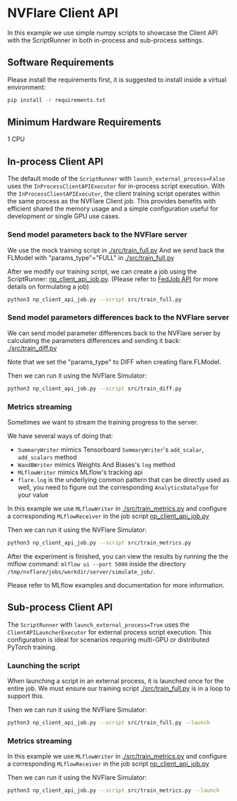 # NVFlare Client API

In this example we use simple numpy scripts to showcase the Client API with the ScriptRunner in both in-process and sub-process settings.

## Software Requirements

Please install the requirements first, it is suggested to install inside a virtual environment:

```bash
pip install -r requirements.txt
```

## Minimum Hardware Requirements

1 CPU


## In-process Client API

The default mode of the `ScriptRunner` with `launch_external_process=False` uses the `InProcessClientAPIExecutor` for in-process script execution.
With the `InProcessClientAPIExecutor`, the client training script operates within the same process as the NVFlare Client job.
This provides benefits with efficient shared the memory usage and a simple configuration useful for development or single GPU use cases.

### Send model parameters back to the NVFlare server

We use the mock training script in [./src/train_full.py](./src/train_full.py)
And we send back the FLModel with "params_type"="FULL" in [./src/train_full.py](./src/train_full.py)

After we modify our training script, we can create a job using the ScriptRunner: [np_client_api_job.py](./np_client_api_job.py).
(Please refer to [FedJob API](https://nvflare.readthedocs.io/en/main/programming_guide/fed_job_api.html) for more details on formulating a job)

```bash
python3 np_client_api_job.py --script src/train_full.py
```

### Send model parameters differences back to the NVFlare server

We can send model parameter differences back to the NVFlare server by calculating the parameters differences and sending it back: [./src/train_diff.py](./src/train_diff.py)

Note that we set the "params_type" to DIFF when creating flare.FLModel.

Then we can run it using the NVFlare Simulator:

```bash
python3 np_client_api_job.py --script src/train_diff.py
```

### Metrics streaming

Sometimes we want to stream the training progress to the server.

We have several ways of doing that:

  - `SummaryWriter` mimics Tensorboard `SummaryWriter`'s `add_scalar`, `add_scalars` method
  - `WandBWriter` mimics Weights And Biases's `log` method
  - `MLflowWriter` mimics MLflow's tracking api
  - `flare.log` is the underlying common pattern that can be directly used as well, you need to figure out the
    corresponding `AnalyticsDataType` for your value

In this example we use `MLflowWriter` in [./src/train_metrics.py](./src/train_metrics.py) and configure a corresponding `MLflowReceiver` in the job script [np_client_api_job.py](np_client_api_job.py)

Then we can run it using the NVFlare Simulator:

```bash
python3 np_client_api_job.py --script src/train_metrics.py
```

After the experiment is finished, you can view the results by running the the mlflow command: `mlflow ui --port 5000` inside the directory `/tmp/nvflare/jobs/workdir/server/simulate_job/`.

Please refer to MLflow examples and documentation for more information.


## Sub-process Client API

The `ScriptRunner` with `launch_external_process=True` uses the `ClientAPILauncherExecutor` for external process script execution.
This configuration is ideal for scenarios requiring multi-GPU or distributed PyTorch training.

### Launching the script

When launching a script in an external process, it is launched once for the entire job.
We must ensure our training script [./src/train_full.py](./src/train_full.py) is in a loop to support this.

Then we can run it using the NVFlare Simulator:

```bash
python3 np_client_api_job.py --script src/train_full.py --launch
```

### Metrics streaming

In this example we use `MLflowWriter` in [./src/train_metrics.py](./src/train_metrics.py) and configure a corresponding `MLflowReceiver` in the job script [np_client_api_job.py](np_client_api_job.py)

Then we can run it using the NVFlare Simulator:

```bash
python3 np_client_api_job.py --script src/train_metrics.py --launch
```
